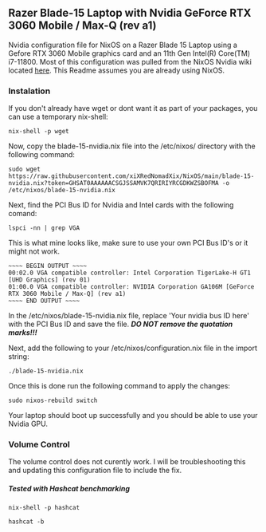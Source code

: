 ## Razer Blade-15 Laptop with Nvidia GeForce RTX 3060 Mobile / Max-Q (rev a1)

Nvidia configuration file for NixOS on a Razer Blade 15 Laptop using a Gefore RTX 3060 Mobile graphics card and an 11th Gen Intel(R) Core(TM) i7-11800. Most of this configuration was pulled from the NixOS Nvidia wiki located [here](https://nixos.wiki/wiki/Nvidia). This Readme assumes you are already using NixOS.

### Instalation
If you don't already have wget or dont want it as part of your packages, you can use a temporary nix-shell:
```
nix-shell -p wget
```

Now, copy the blade-15-nvidia.nix file into the /etc/nixos/ directory with the following command:
```
sudo wget https://raw.githubusercontent.com/xiXRedNomadXix/NixOS/main/blade-15-nvidia.nix?token=GHSAT0AAAAAACSGJSSAMVK7QRIRIYRCGDKWZSBOFMA -o /etc/nixos/blade-15-nvidia.nix
```

Next, find the PCI Bus ID for Nvidia and Intel cards with the following comand:
```
lspci -nn | grep VGA
```
This is what mine looks like, make sure to use your own PCI Bus ID's or it might not work.
```
~~~~ BEGIN OUTPUT ~~~~
00:02.0 VGA compatible controller: Intel Corporation TigerLake-H GT1 [UHD Graphics] (rev 01)
01:00.0 VGA compatible controller: NVIDIA Corporation GA106M [GeForce RTX 3060 Mobile / Max-Q] (rev a1)
~~~~ END OUTPUT ~~~~
```
In the /etc/nixos/blade-15-nvidia.nix file, replace 'Your nvidia bus ID here' with the PCI Bus ID and save the file. ***DO NOT remove the quotation marks!!!***

Next, add the following to your /etc/nixos/configuration.nix file in the import string:
```
./blade-15-nvidia.nix
```
Once this is done run the following command to apply the changes:
```
sudo nixos-rebuild switch
```
Your laptop should boot up successfully and you should be able to use your Nvidia GPU.


### Volume Control
The volume control does not curently work. I will be troubleshooting this and updating this configuration file to include the fix.

##### Tested with Hashcat benchmarking
```
nix-shell -p hashcat
```

```
hashcat -b
```

